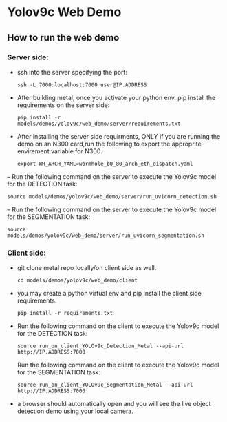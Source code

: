 # Yolov9c Web Demo

## How to run the web demo

### Server side:

- ssh into the server specifying the port:
  ```
  ssh -L 7000:localhost:7000 user@IP.ADDRESS
  ```

- After building metal, once you activate your python env. pip install the requirements on the server side:
  ```
  pip install -r models/demos/yolov9c/web_demo/server/requirements.txt
  ```

- After installing the server side requirments, ONLY if you are running the demo on an N300 card,run the following to export the approprite envirement variable for N300.
  ```
  export WH_ARCH_YAML=wormhole_b0_80_arch_eth_dispatch.yaml
  ```

– Run the following command on the server to execute the Yolov9c model for the DETECTION task:
  ```
  source models/demos/yolov9c/web_demo/server/run_uvicorn_detection.sh
  ```

– Run the following command on the server to execute the Yolov9c model for the SEGMENTATION task:

  ```
  source models/demos/yolov9c/web_demo/server/run_uvicorn_segmentation.sh
  ```

### Client side:

- git clone metal repo locally/on client side as well.
  ```
  cd models/demos/yolov9c/web_demo/client
  ```
- you may create a python virtual env and pip install the client side requirements.

  ```
  pip install -r requirements.txt
  ```

- Run the following command on the client to execute the Yolov9c model for the DETECTION task:
  ```
  source run_on_client_YOLOv9c_Detection_Metal --api-url http://IP.ADDRESS:7000
  ```

  Run the following command on the client to execute the Yolov9c model for the SEGMENTATION task:
  ```
  source run_on_client_YOLOv9c_Segmentation_Metal --api-url http://IP.ADDRESS:7000
  ```

- a browser should automatically open and you will see the live object detection demo using your local camera.
